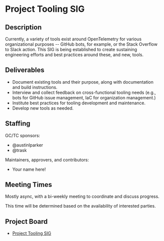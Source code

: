 # Project Tooling SIG

## Description

Currently, a variety of tools exist around OpenTelemetry for various
organizational purposes -- GitHub bots, for example, or the Stack Overflow to
Slack action. This SIG is being established to create sustaining engineering
efforts and best practices around these, and new, tools.

## Deliverables

- Document existing tools and their purpose, along with documentation and build
  instructions.
- Interview and collect feedback on cross-functional tooling needs (e.g., bots
  for GitHub issue management, IaC for organization management.)
- Institute best practices for tooling development and maintenance.
- Develop new tools as needed.

## Staffing

GC/TC sponsors:

- @austinlparker
- @trask

Maintainers, approvers, and contributors:

- Your name here!

## Meeting Times

Mostly async, with a bi-weekly meeting to coordinate and discuss progress.

This time will be determined based on the availability of interested parties.

## Project Board

- [Project Tooling SIG](https://github.com/orgs/open-telemetry/projects/91/views/1)

